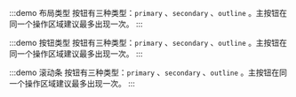<!--
 * @Author: 可以清心
 * @Description: 
 * @Date: 2024-01-16 20:33:05
 * @LastEditTime: 2024-01-24 23:40:42
-->
:::demo
布局类型
按钮有三种类型：`primary` 、`secondary` 、`outline` 。主按钮在同一个操作区域建议最多出现一次。
<bird-radio></bird-radio>
:::


:::demo
按钮类型
按钮有三种类型：`primary` 、`secondary` 、`outline` 。主按钮在同一个操作区域建议最多出现一次。
<bird-button></bird-button>
:::

:::demo
滚动条
按钮有三种类型：`primary` 、`secondary` 、`outline` 。主按钮在同一个操作区域建议最多出现一次。
<bird-scroll></bird-scroll>
:::